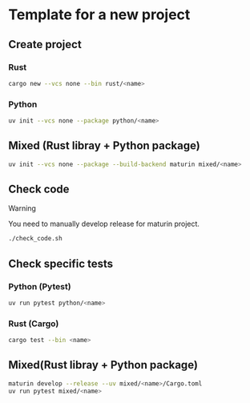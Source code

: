 # Template for a new project

## Create project

### Rust

```bash
cargo new --vcs none --bin rust/<name>
```

### Python

```bash
uv init --vcs none --package python/<name>
```

## Mixed (Rust libray + Python package)

```bash
uv init --vcs none --package --build-backend maturin mixed/<name>
```

## Check code

> [!WARNING]  
> You need to manually develop release for maturin project.

```bash
./check_code.sh
```

## Check specific tests

### Python (Pytest)

```bash
uv run pytest python/<name>
```

### Rust (Cargo)

```bash
cargo test --bin <name>
```

## Mixed(Rust libray + Python package)

```bash
maturin develop --release --uv mixed/<name>/Cargo.toml
uv run pytest mixed/<name>
```
